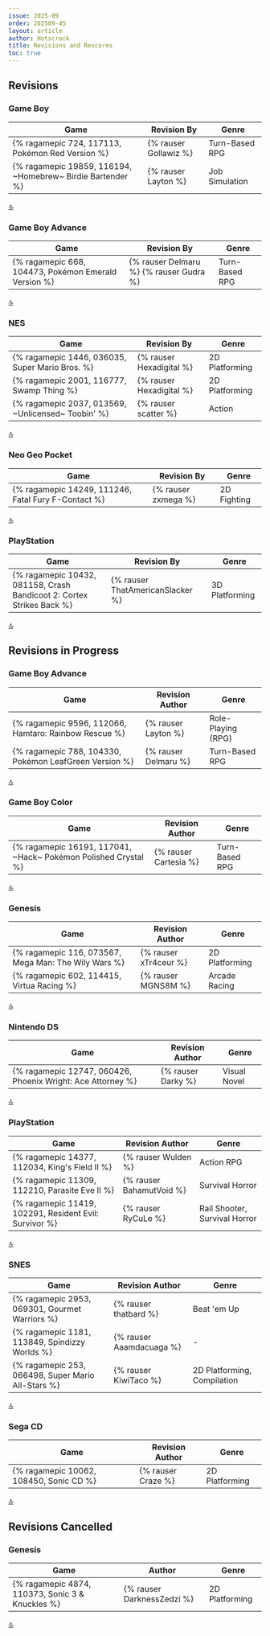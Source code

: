 ```yaml
---
issue: 2025-09
order: 202509-45
layout: article
author: Hotscrock
title: Revisions and Rescores
toc: true
---
```


## Revisions

### Game Boy


| Game                                                       | Revision By           | Genre          |
| ---------------------------------------------------------- | --------------------- | -------------- |
| {% ragamepic 724, 117113, Pokémon Red Version %}           | {% rauser Gollawiz %} | Turn-Based RPG |
| {% ragamepic 19859, 116194, ~Homebrew~ Birdie Bartender %} | {% rauser Layton %}   | Job Simulation |

<a href="#toc">:top:</a>


### Game Boy Advance


| Game                                                 | Revision By                             | Genre          |
| ---------------------------------------------------- | --------------------------------------- | -------------- |
| {% ragamepic 668, 104473, Pokémon Emerald Version %} | {% rauser Delmaru %} {% rauser Gudra %} | Turn-Based RPG |

<a href="#toc">:top:</a>


### NES


| Game                                               | Revision By              | Genre          |
| -------------------------------------------------- | ------------------------ | -------------- |
| {% ragamepic 1446, 036035, Super Mario Bros. %}    | {% rauser Hexadigital %} | 2D Platforming |
| {% ragamepic 2001, 116777, Swamp Thing %}          | {% rauser Hexadigital %} | 2D Platforming |
| {% ragamepic 2037, 013569, ~Unlicensed~ Toobin' %} | {% rauser scatter %}     | Action         |

<a href="#toc">:top:</a>


### Neo Geo Pocket


| Game                                                | Revision By         | Genre       |
| --------------------------------------------------- | ------------------- | ----------- |
| {% ragamepic 14249, 111246, Fatal Fury F-Contact %} | {% rauser zxmega %} | 2D Fighting |

<a href="#toc">:top:</a>


### PlayStation


| Game                                                                  | Revision By                      | Genre          |
| --------------------------------------------------------------------- | -------------------------------- | -------------- |
| {% ragamepic 10432, 081158, Crash Bandicoot 2: Cortex Strikes Back %} | {% rauser ThatAmericanSlacker %} | 3D Platforming |

<a href="#toc">:top:</a>



## Revisions in Progress

### Game Boy Advance


| Game                                                   | Revision Author      | Genre              |
| ------------------------------------------------------ | -------------------- | ------------------ |
| {% ragamepic 9596, 112066, Hamtaro: Rainbow Rescue %}  | {% rauser Layton %}  | Role-Playing (RPG) |
| {% ragamepic 788, 104330, Pokémon LeafGreen Version %} | {% rauser Delmaru %} | Turn-Based RPG     |

<a href="#toc">:top:</a>


### Game Boy Color


| Game                                                           | Revision Author       | Genre          |
| -------------------------------------------------------------- | --------------------- | -------------- |
| {% ragamepic 16191, 117041, ~Hack~ Pokémon Polished Crystal %} | {% rauser Cartesia %} | Turn-Based RPG |

<a href="#toc">:top:</a>


### Genesis


| Game                                                 | Revision Author       | Genre          |
| ---------------------------------------------------- | --------------------- | -------------- |
| {% ragamepic 116, 073567, Mega Man: The Wily Wars %} | {% rauser xTr4ceur %} | 2D Platforming |
| {% ragamepic 602, 114415, Virtua Racing %}           | {% rauser MGNS8M %}   | Arcade Racing  |

<a href="#toc">:top:</a>


### Nintendo DS


| Game                                                        | Revision Author    | Genre        |
| ----------------------------------------------------------- | ------------------ | ------------ |
| {% ragamepic 12747, 060426, Phoenix Wright: Ace Attorney %} | {% rauser Darky %} | Visual Novel |

<a href="#toc">:top:</a>


### PlayStation


| Game                                                   | Revision Author          | Genre                         |
| ------------------------------------------------------ | ------------------------ | ----------------------------- |
| {% ragamepic 14377, 112034, King's Field II %}         | {% rauser Wulden %}      | Action RPG                    |
| {% ragamepic 11309, 112210, Parasite Eve II %}         | {% rauser BahamutVoid %} | Survival Horror               |
| {% ragamepic 11419, 102291, Resident Evil: Survivor %} | {% rauser RyCuLe %}      | Rail Shooter, Survival Horror |

<a href="#toc">:top:</a>


### SNES


| Game                                               | Revision Author          | Genre                       |
| -------------------------------------------------- | ------------------------ | --------------------------- |
| {% ragamepic 2953, 069301, Gourmet Warriors %}     | {% rauser thatbard %}    | Beat 'em Up                 |
| {% ragamepic 1181, 113849, Spindizzy Worlds %}     | {% rauser Aaamdacuaga %} | -                           |
| {% ragamepic 253, 066498, Super Mario All-Stars %} | {% rauser KiwiTaco %}    | 2D Platforming, Compilation |

<a href="#toc">:top:</a>


### Sega CD


| Game                                    | Revision Author    | Genre          |
| --------------------------------------- | ------------------ | -------------- |
| {% ragamepic 10062, 108450, Sonic CD %} | {% rauser Craze %} | 2D Platforming |

<a href="#toc">:top:</a>


## Revisions Cancelled

### Genesis


| Game                                             | Author                     | Genre          |
| ------------------------------------------------ | -------------------------- | -------------- |
| {% ragamepic 4874, 110373, Sonic 3 & Knuckles %} | {% rauser DarknessZedzi %} | 2D Platforming |

<a href="#toc">:top:</a>


